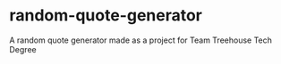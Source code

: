 # random-quote-generator
 A random quote generator made as a project for Team Treehouse Tech Degree
